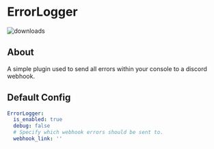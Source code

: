 # ErrorLogger 
![downloads](https://img.shields.io/github/downloads/noahnightmare/ErrorLogger/total)

## About
A simple plugin used to send all errors within your console to a discord webhook.

## Default Config
```yaml
ErrorLogger:
  is_enabled: true
  debug: false
  # Specify which webhook errors should be sent to. 
  webhook_link: ''
```
